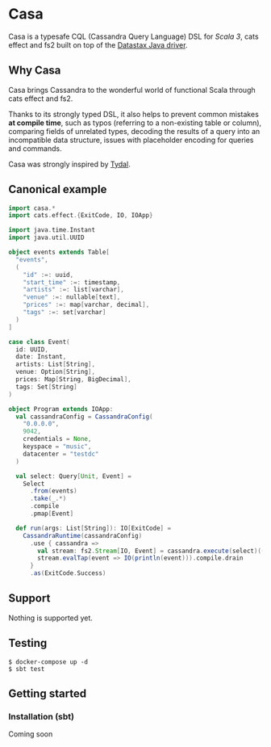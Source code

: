 # Casa

Casa is a typesafe CQL (Cassandra Query Language) DSL for *Scala 3*, cats effect and fs2 
built on top of the [Datastax Java driver](https://github.com/datastax/java-driver).


## Why Casa

Casa brings Cassandra to the wonderful world of functional Scala through cats effect and fs2.

Thanks to its strongly typed DSL, it also helps to prevent common mistakes **at compile time**, such as 
typos (referring to a non-existing table or column),
comparing fields of unrelated types, 
decoding the results of a query into an incompatible data structure,
issues with placeholder encoding for queries and commands.

Casa was strongly inspired by [Tydal](https://github.com/epifab/tydal3).



## Canonical example

```scala
import casa.*
import cats.effect.{ExitCode, IO, IOApp}

import java.time.Instant
import java.util.UUID

object events extends Table[
  "events",
  (
    "id" :=: uuid,
    "start_time" :=: timestamp,
    "artists" :=: list[varchar],
    "venue" :=: nullable[text],
    "prices" :=: map[varchar, decimal],
    "tags" :=: set[varchar]
  )
]

case class Event(
  id: UUID,
  date: Instant,
  artists: List[String],
  venue: Option[String],
  prices: Map[String, BigDecimal],
  tags: Set[String]
)

object Program extends IOApp:
  val cassandraConfig = CassandraConfig(
    "0.0.0.0",
    9042,
    credentials = None,
    keyspace = "music",
    datacenter = "testdc"
  )

  val select: Query[Unit, Event] =
    Select
      .from(events)
      .take(_.*)
      .compile
      .pmap[Event]

  def run(args: List[String]): IO[ExitCode] =
    CassandraRuntime(cassandraConfig)
      .use { cassandra =>
        val stream: fs2.Stream[IO, Event] = cassandra.execute(select)(())
        stream.evalTap(event => IO(println(event))).compile.drain
      }
      .as(ExitCode.Success)
```

## Support

Nothing is supported yet.


## Testing

```shell
$ docker-compose up -d
$ sbt test
```


## Getting started

### Installation (sbt)

Coming soon
